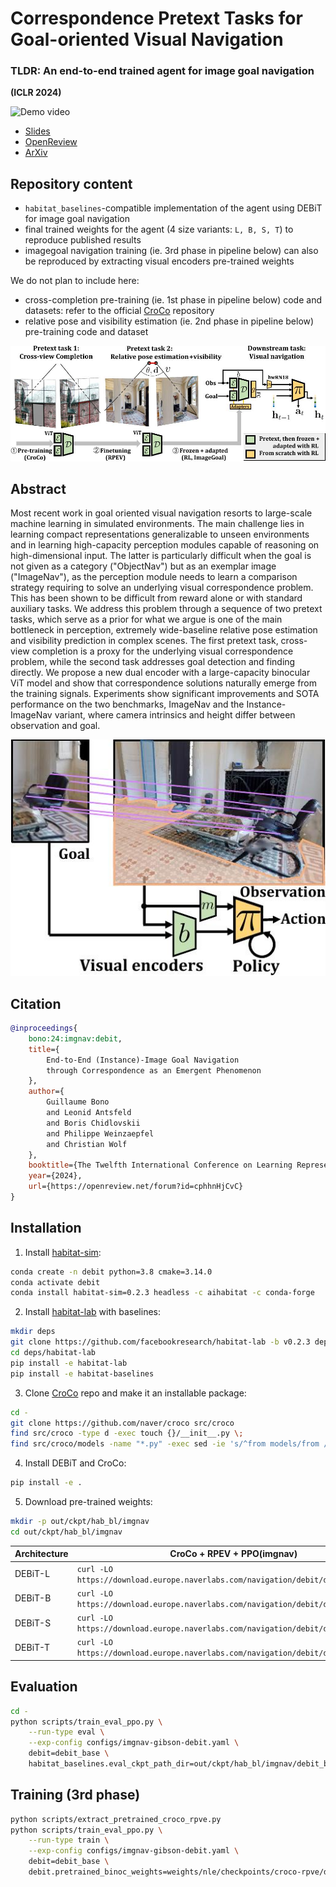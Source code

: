 # Correspondence Pretext Tasks for Goal-oriented Visual Navigation

### TLDR: An end-to-end trained agent for image goal navigation

**(ICLR 2024)**

![Demo video](assets/croconav.gif)

* [Slides](https://iclr.cc/virtual/2024/poster/18282)
* [OpenReview](https://openreview.net/forum?id=cphhnHjCvC)
* [ArXiv](https://arxiv.org/abs/2309.16634)

## Repository content

* `habitat_baselines`-compatible implementation of the agent using DEBiT for image goal navigation
* final trained weights for the agent (4 size variants: `L, B, S, T`) to reproduce published results
* imagegoal navigation training (ie. 3rd phase in pipeline below) can also be reproduced by extracting visual encoders pre-trained weights

We do not plan to include here:

* cross-completion pre-training (ie. 1st phase in pipeline below) code and datasets: refer to the official [CroCo](https://github.com/naver/croco) repository
* relative pose and visibility estimation (ie. 2nd phase in pipeline below) pre-training code and dataset

![Training pipeline figure](assets/pipeline.jpg)

## Abstract

Most recent work in goal oriented visual navigation resorts to large-scale machine learning in simulated environments.
The main challenge lies in learning compact representations generalizable to unseen environments and in learning high-capacity perception modules capable of reasoning on high-dimensional input.
The latter is particularly difficult when the goal is not given as a category ("ObjectNav") but as an exemplar image ("ImageNav"), as the perception module needs to learn a comparison strategy requiring to solve an underlying visual correspondence problem.
This has been shown to be difficult from reward alone or with standard auxiliary tasks.
We address this problem through a sequence of two pretext tasks, which serve as a prior for what we argue is one of the main bottleneck in perception, extremely wide-baseline relative pose estimation and visibility prediction in complex scenes.
The first pretext task, cross-view completion is a proxy for the underlying visual correspondence problem, while the second task addresses goal detection and finding directly.
We propose a new dual encoder with a large-capacity binocular ViT model and show that correspondence solutions naturally emerge from the training signals.
Experiments show significant improvements and SOTA performance on the two benchmarks, ImageNav and the Instance-ImageNav variant, where camera intrinsics and height differ between observation and goal.

![Teaser figure](assets/teaser.jpg)

## Citation

```bibtex
@inproceedings{
    bono:24:imgnav:debit,
    title={
        End-to-End (Instance)-Image Goal Navigation
        through Correspondence as an Emergent Phenomenon
    },
    author={
        Guillaume Bono
        and Leonid Antsfeld
        and Boris Chidlovskii
        and Philippe Weinzaepfel
        and Christian Wolf
    },
    booktitle={The Twelfth International Conference on Learning Representations},
    year={2024},
    url={https://openreview.net/forum?id=cphhnHjCvC}
}
```

## Installation

1. Install [habitat-sim](https://github.com/facebookresearch/habitat-sim#installation):
```bash
conda create -n debit python=3.8 cmake=3.14.0
conda activate debit
conda install habitat-sim=0.2.3 headless -c aihabitat -c conda-forge
```
2. Install [habitat-lab](https://github.com/facebookresearch/habitat-lab#installation) with baselines:
```bash
mkdir deps
git clone https://github.com/facebookresearch/habitat-lab -b v0.2.3 deps/habitat-lab
cd deps/habitat-lab
pip install -e habitat-lab
pip install -e habitat-baselines
```
3. Clone [CroCo](https://github.com/naver/croco) repo and make it an installable package:
```bash
cd -
git clone https://github.com/naver/croco src/croco
find src/croco -type d -exec touch {}/__init__.py \;
find src/croco/models -name "*.py" -exec sed -ie 's/^from models/from /' {} \;
```
4. Install DEBiT and CroCo:
```bash
pip install -e .
```
5. Download pre-trained weights:
```bash
mkdir -p out/ckpt/hab_bl/imgnav
cd out/ckpt/hab_bl/imgnav
```
| Architecture |                             CroCo + RPEV + PPO(imgnav)                            |
| ------------ | --------------------------------------------------------------------------------- |
|   DEBiT-L    | `curl -LO https://download.europe.naverlabs.com/navigation/debit/debit_large.pth` |
|   DEBiT-B    | `curl -LO https://download.europe.naverlabs.com/navigation/debit/debit_base.pth`  |
|   DEBiT-S    | `curl -LO https://download.europe.naverlabs.com/navigation/debit/debit_small.pth` |
|   DEBiT-T    | `curl -LO https://download.europe.naverlabs.com/navigation/debit/debit_tiny.pth`  |


## Evaluation
```bash
cd -
python scripts/train_eval_ppo.py \
    --run-type eval \
    --exp-config configs/imgnav-gibson-debit.yaml \
    debit=debit_base \
    habitat_baselines.eval_ckpt_path_dir=out/ckpt/hab_bl/imgnav/debit_base.pth
```

## Training (3rd phase)

```bash
python scripts/extract_pretrained_croco_rpve.py
python scripts/train_eval_ppo.py \
    --run-type train \
    --exp-config configs/imgnav-gibson-debit.yaml \
    debit=debit_base \
    debit.pretrained_binoc_weights=weights/nle/checkpoints/croco-rpve/debit_base.pth
```
